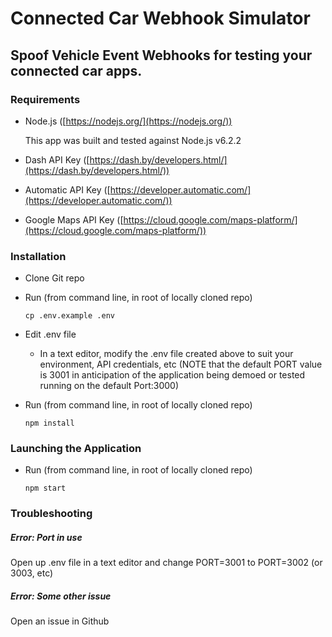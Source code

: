 # Connected Car Webhook Simulator

## Spoof Vehicle Event Webhooks for testing your connected car apps.

### Requirements

- Node.js ([https://nodejs.org/](https://nodejs.org/)) 
	
	This app was built and tested against Node.js v6.2.2

- Dash API Key ([https://dash.by/developers.html/](https://dash.by/developers.html/))

- Automatic API Key ([https://developer.automatic.com/](https://developer.automatic.com/))

- Google Maps API Key ([https://cloud.google.com/maps-platform/](https://cloud.google.com/maps-platform/))

### Installation 

- Clone Git repo

- Run (from command line, in root of locally cloned repo)

    `cp .env.example .env`

- Edit .env file
    - In a text editor, modify the .env file created above to suit your environment, API credentials, etc (NOTE that the default PORT value is 3001 in anticipation of the application being demoed or tested running on the default Port:3000)

- Run (from command line, in root of locally cloned repo)

    `npm install`

### Launching the Application 

- Run (from command line, in root of locally cloned repo)

    `npm start`

### Troubleshooting

##### Error: Port in use
Open up .env file in a text editor and change PORT=3001 to PORT=3002 (or 3003, etc)

##### Error: Some other issue
Open an issue in Github


